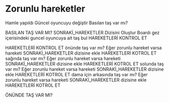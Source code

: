 # Zorunlu hareketler

Hamle yapıldı
Güncel oyuncuyu değiştir
Basılan taş var mı?




BASILAN TAŞ VAR MI?
SONRAKİ_HAREKETLER Dizisini Oluştur
Boardı gez
    içerisindeki guncel oyuncuya ait taş bul
    HAREKETLERİ KONTROL ET

HAREKETLERİ KONTROL ET
    önünde taş var mı?
        Eğer zorunlu hareket varsa hareketi SONRAKİ_HAREKETLER dizisine ekle
        HAREKETLERİ KOTROL ET
    sağında taş var mı?
        Eğer zorunlu hareket varsa hareketi SONRAKİ_HAREKETLER dizisine ekle
        HAREKETLERİ KOTROL ET
    solunda taş var mı?
        Eğer zorunlu hareket varsa hareketi SONRAKİ_HAREKETLER dizisine ekle
        HAREKETLERİ KOTROL ET
    dama için arkasında taş var mı? 
        Eğer zorunlu hareket varsa hareketi SONRAKİ_HAREKETLER dizisine ekle
        HAREKETLERİ KOTROL ET

ÖNÜNDE TAŞ VAR MI?
